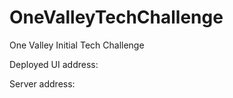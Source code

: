# OneValleyTechChallenge

One Valley Initial Tech Challenge

Deployed UI address:

Server address: 
